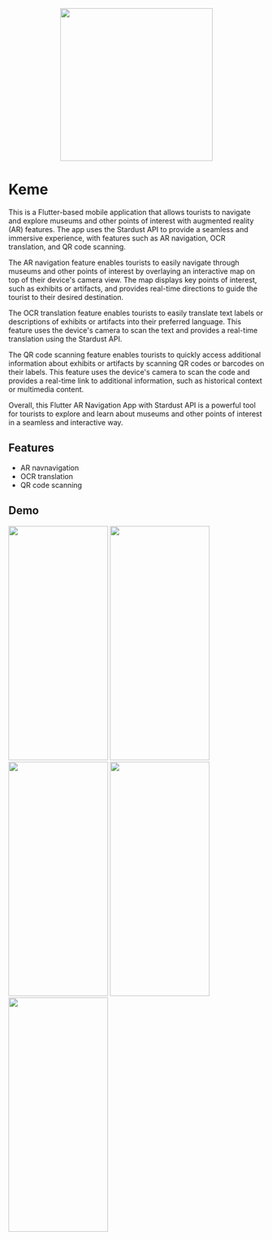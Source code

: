 <p align="center">
  <img width="300" height="300" src="https://user-images.githubusercontent.com/46269045/220999616-ebf8d82c-18cf-4970-9871-012124e1fdf3.png">
</p>

# Keme

This is a Flutter-based mobile application that allows tourists to navigate and explore museums and other points of interest with augmented reality (AR) features. The app uses the Stardust API to provide a seamless and immersive experience, with features such as AR navigation, OCR translation, and QR code scanning.

The AR navigation feature enables tourists to easily navigate through museums and other points of interest by overlaying an interactive map on top of their device's camera view. The map displays key points of interest, such as exhibits or artifacts, and provides real-time directions to guide the tourist to their desired destination.

The OCR translation feature enables tourists to easily translate text labels or descriptions of exhibits or artifacts into their preferred language. This feature uses the device's camera to scan the text and provides a real-time translation using the Stardust API.

The QR code scanning feature enables tourists to quickly access additional information about exhibits or artifacts by scanning QR codes or barcodes on their labels. This feature uses the device's camera to scan the code and provides a real-time link to additional information, such as historical context or multimedia content.

Overall, this Flutter AR Navigation App with Stardust API is a powerful tool for tourists to explore and learn about museums and other points of interest in a seamless and interactive way.


## Features

- AR navnavigation 
- OCR translation
- QR code scanning


## Demo
<img width="196" height="460" src="https://user-images.githubusercontent.com/46269045/221010337-c139f9ba-3cbf-4b90-89a5-18b998d2aae0.gif"> <img width="196" height="460" src="https://user-images.githubusercontent.com/46269045/221010379-d4a32f46-7aad-4836-a228-6d48be064b41.gif"> <img width="196" height="460" src="https://user-images.githubusercontent.com/46269045/221010269-7b321b95-96d4-461e-acdc-6b8b7d89cb72.gif"> <img width="196" height="460" src="https://user-images.githubusercontent.com/46269045/221012014-1d3f4ced-15bb-44c8-a2b0-70ce2bed6ce5.gif"> <img width="196" height="460" src="https://user-images.githubusercontent.com/46269045/221010306-4f6162eb-6239-4988-a500-efb3eb041281.gif">





